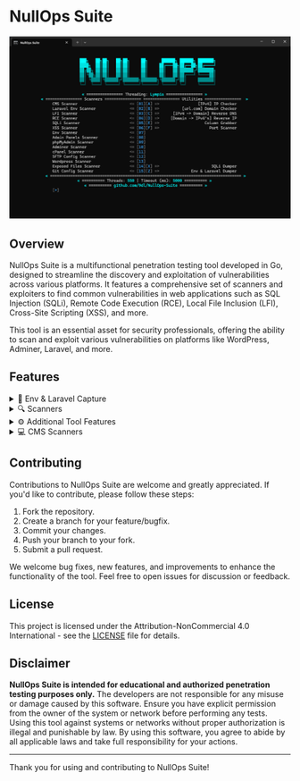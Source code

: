 # NullOps Suite

![NullOps Suite Logo](img.png)

## Overview

NullOps Suite is a multifunctional penetration testing tool developed in Go, designed to streamline the discovery and exploitation of vulnerabilities across various platforms. It features a comprehensive set of scanners and exploiters to find common vulnerabilities in web applications such as SQL Injection (SQLi), Remote Code Execution (RCE), Local File Inclusion (LFI), Cross-Site Scripting (XSS), and more.

This tool is an essential asset for security professionals, offering the ability to scan and exploit various vulnerabilities on platforms like WordPress, Adminer, Laravel, and more.

## Features

<details>
  <summary>📂 Env & Laravel Capture</summary>
  
  - **Database**: HOST, PORT, USERNAME, PASSWORD, DATABASE
  - **SMTP**: MAILER, HOST, PORT, USERNAME, PASSWORD
  - **AWS**: ACCESS KEY ID, SECRET ACCESS KEY, DEFAULT REGION, BUCKET, URL
  - **Coinbase**: API KEY, API VERSION, WEBHOOK SECRET, WEBHOOK URI, ENABLED
  - **Stripe**: KEY, SECRET
  - **Twilio**: SID, AUTH TOKEN, VERIFY SID, VALID NUMBER
  - **Recaptcha**: SITE KEY, SECRET KEY
  - **Paypal**: CLIENT ID, CLIENT SECRET
  - **Nexmo**: KEY, SECRET
  - **Google**: CLIENT ID, CLIENT SECRET
  - **Facebook**: CLIENT ID, CLIENT SECRET
  - **Razor**: KEY, SECRET
  - **Paystack**: PUBLIC KEY, SECRET KEY
  - **Payfast**: MERCHANT ID, MERCHANT KEY
  - **Payhere**: MERCHANT ID, SECRET, CURRENCY
  - **Ngenius**: OUTLET ID, API KEY, CURRENCY
  - **Instagram**: TOKEN, CLIENT, SECRET
  - **Captcha**: SECRET KEY, SITE KEY
  - **Github**: CLIENT ID, CLIENT SECRET
  - **OpenAI**: API KEY, ORGANIZATION
  - **Klarna**: CHECKOUT TEST MODE, CHECKOUT USERNAME, CHECKOUT SECRET, CHECKOUT API VERSION
  - **Zoom**: CLIENT KEY, CLIENT SECRET
  - **Mail**: MAIL ADDRESS
  - **FTP**: HOST, USER, PORT, PASSWORD
</details>

<details>
  <summary>🔍 Scanners</summary>

  - **Laravel Env Scanner**: Detects if the Env is Laravel and captures sensitive data.
  - **Env Scanner**: Captures sensitive environment data.
  - **Adminer Scanner**: 
      - Version Detection
      - Vulnerability Sorting
  - **WordPress Scanner**:
      - Detects if WordPress components are visitable, including:
        - **XMLRPC**
        - **WPCron**
        - **WPIncludes**
        - **WPContent**
        - **WPJSONDisabled**
        - **UserEnumerationFailed**
        - **WPLogin**
        - **WPContentUploads**
        - **VulnerablePlugins**
        - **AccessibleThemes**
        - **VulnerableJQuery**
        - **VulnerableJQueryMigrate**
        - **DashiconsCSS**
        - **AdminBarCSS**
        - **UnknownPath**
  - **Admin Panels Scanner**: Finds admin panels.
  - **CPANEL Scanner**: Finds cPanel panels.
  - **PhpMyAdmin Scanner**: Finds PhpMyAdmin login panels.
  - **SMTP Checker**: Checks if SMTP is valid (NullOps format).
  - **Stripe Checker**: Validates Stripe keys (NullOps format).
  - **Column Grabber**: Grabs columns from CSV files.
  - **Port Scanner**: Scans ports between specified start and end ports.
  - **Git Scanner**: Finds Git config files.
  - **Exposed Files Scanner**:
      - Detects site replicas (12 techniques).
      - Detects Pass DB (4 techniques).
      - Detects User DB (4 techniques).
      - Searches for zip, rar, and other exposed files.
  - **Laravel, RCE, XSS, SQLi, LFI Scanner**: Comprehensive vulnerability scanners for Laravel, RCE, XSS, SQLi, and LFI.
</details>

<details>
  <summary>⚙️ Additional Tool Features</summary>

  - **Laravel & Env Dumper (Very Fast)**: Quickly dumps Laravel & Env databases (NullOps format).
  - **SQLi Dumper (Fast)**: Quickly injects tests and dumps databases (URLs only) using SQLMap.
  - **Threading Strategy (3x Threading)**: Implements a multithreading strategy for improved performance.
  - **Domain to IP's (Reverse IP)**: Converts domains to their corresponding IP addresses using reverse IP lookup.
  - **IP to Domain (Reverse DNS)**: Resolves IP addresses to their associated domain names using reverse DNS lookup.
  - **IP & Domain Checker**: Checks the validity and existence of IP addresses and domain names.
</details>

<details>
  <summary>💻 CMS Scanners</summary>

  - **Supported CMS**:
    - Drupal, Craft CMS, Joomla, OpenCms, PHP-Nuke, SPIP, Sarka-SPIP, WebGUI, Laravel, Cloudflare, Akamai, Cloudfront, WordPress, vBulletin, 1C-Bitrix, a-blog cms, Concrete5, Contao, CppCMS, DNN (DotNetNuke), DTG, DataLife Engine, Django, DokuWiki, eSyndiCat, eZ Publish, FlexCMP, GetSimple CMS, Graffiti CMS, Grav, Green Valley CMS, InstantCMS, Koala Framework, Komodo CMS, Kooboo CMS, Kotisivukone, Liferay.
</details>

## Contributing

Contributions to NullOps Suite are welcome and greatly appreciated. If you'd like to contribute, please follow these steps:

1. Fork the repository.
2. Create a branch for your feature/bugfix.
3. Commit your changes.
4. Push your branch to your fork.
5. Submit a pull request.

We welcome bug fixes, new features, and improvements to enhance the functionality of the tool. Feel free to open issues for discussion or feedback.

## License

This project is licensed under the Attribution-NonCommercial 4.0 International - see the [LICENSE](LICENSE) file for details.

## Disclaimer
**NullOps Suite is intended for educational and authorized penetration testing purposes only.** 
The developers are not responsible for any misuse or damage caused by this software. Ensure you have explicit permission from the owner of the system or network before performing any tests.
Using this tool against systems or networks without proper authorization is illegal and punishable by law. By using this software, you agree to abide by all applicable laws and take full responsibility for your actions.

---

Thank you for using and contributing to NullOps Suite!
